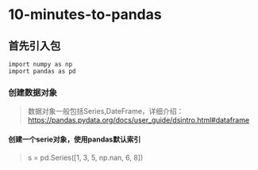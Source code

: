 # 10-minutes-to-pandas

## 首先引入包

```
import numpy as np
import pandas as pd
```

### 创建数据对象
> 数据对象一般包括Series,DateFrame，详细介绍：https://pandas.pydata.org/docs/user_guide/dsintro.html#dataframe

#### 创建一个serie对象，使用pandas默认索引
> s = pd.Series([1, 3, 5, np.nan, 6, 8])


####
